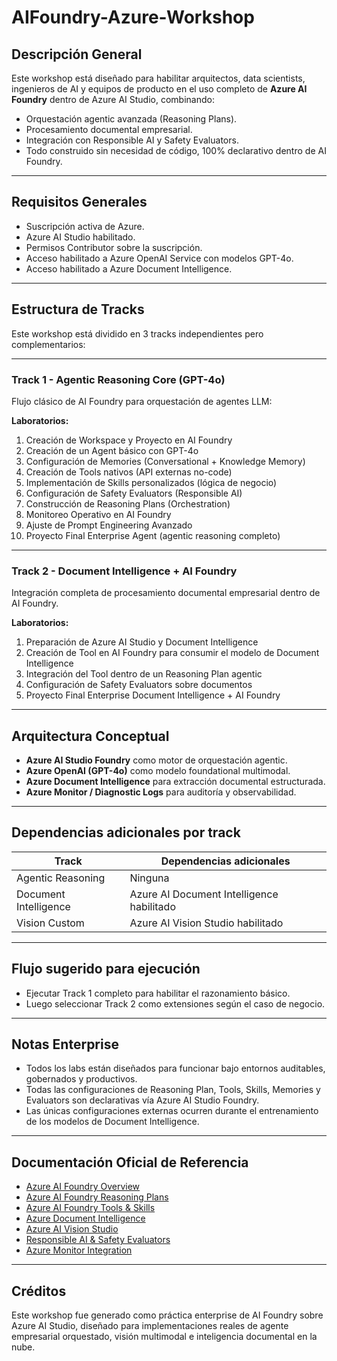 # AIFoundry-Azure-Workshop

## Descripción General

Este workshop está diseñado para habilitar arquitectos, data scientists, ingenieros de AI y equipos de producto en el uso completo de **Azure AI Foundry** dentro de Azure AI Studio, combinando:

- Orquestación agentic avanzada (Reasoning Plans).
- Procesamiento documental empresarial.
- Integración con Responsible AI y Safety Evaluators.
- Todo construido sin necesidad de código, 100% declarativo dentro de AI Foundry.

---

## Requisitos Generales

- Suscripción activa de Azure.
- Azure AI Studio habilitado.
- Permisos Contributor sobre la suscripción.
- Acceso habilitado a Azure OpenAI Service con modelos GPT-4o.
- Acceso habilitado a Azure Document Intelligence.

---

## Estructura de Tracks

Este workshop está dividido en 3 tracks independientes pero complementarios:

---

### **Track 1 - Agentic Reasoning Core (GPT-4o)**

Flujo clásico de AI Foundry para orquestación de agentes LLM:

**Laboratorios:**

1. Creación de Workspace y Proyecto en AI Foundry
2. Creación de un Agent básico con GPT-4o
3. Configuración de Memories (Conversational + Knowledge Memory)
4. Creación de Tools nativos (API externas no-code)
5. Implementación de Skills personalizados (lógica de negocio)
6. Configuración de Safety Evaluators (Responsible AI)
7. Construcción de Reasoning Plans (Orchestration)
8. Monitoreo Operativo en AI Foundry
9. Ajuste de Prompt Engineering Avanzado
10. Proyecto Final Enterprise Agent (agentic reasoning completo)

---

### **Track 2 - Document Intelligence + AI Foundry**

Integración completa de procesamiento documental empresarial dentro de AI Foundry.

**Laboratorios:**

1. Preparación de Azure AI Studio y Document Intelligence
2. Creación de Tool en AI Foundry para consumir el modelo de Document Intelligence
3. Integración del Tool dentro de un Reasoning Plan agentic
4. Configuración de Safety Evaluators sobre documentos
5. Proyecto Final Enterprise Document Intelligence + AI Foundry

---

## Arquitectura Conceptual

- **Azure AI Studio Foundry** como motor de orquestación agentic.
- **Azure OpenAI (GPT-4o)** como modelo foundational multimodal.
- **Azure Document Intelligence** para extracción documental estructurada.
- **Azure Monitor / Diagnostic Logs** para auditoría y observabilidad.

---

## Dependencias adicionales por track

| Track | Dependencias adicionales |
|-------|---------------------------|
| Agentic Reasoning | Ninguna |
| Document Intelligence | Azure AI Document Intelligence habilitado |
| Vision Custom | Azure AI Vision Studio habilitado |

---

## Flujo sugerido para ejecución

- Ejecutar Track 1 completo para habilitar el razonamiento básico.
- Luego seleccionar Track 2 como extensiones según el caso de negocio.

---

## Notas Enterprise

- Todos los labs están diseñados para funcionar bajo entornos auditables, gobernados y productivos.
- Todas las configuraciones de Reasoning Plan, Tools, Skills, Memories y Evaluators son declarativas vía Azure AI Studio Foundry.
- Las únicas configuraciones externas ocurren durante el entrenamiento de los modelos de Document Intelligence.

---

## Documentación Oficial de Referencia

- [Azure AI Foundry Overview](https://learn.microsoft.com/en-us/azure/ai-studio/foundry/overview)
- [Azure AI Foundry Reasoning Plans](https://learn.microsoft.com/en-us/azure/ai-studio/foundry/reasoning-plans)
- [Azure AI Foundry Tools & Skills](https://learn.microsoft.com/en-us/azure/ai-studio/foundry/tools-and-skills-overview)
- [Azure Document Intelligence](https://learn.microsoft.com/en-us/azure/ai-services/document-intelligence/)
- [Azure AI Vision Studio](https://learn.microsoft.com/en-us/azure/ai-studio/vision/)
- [Responsible AI & Safety Evaluators](https://learn.microsoft.com/en-us/azure/ai-studio/foundry/safety-evaluators)
- [Azure Monitor Integration](https://learn.microsoft.com/en-us/azure/ai-studio/foundry/monitor-agents)

---

## Créditos

Este workshop fue generado como práctica enterprise de AI Foundry sobre Azure AI Studio, diseñado para implementaciones reales de agente empresarial orquestado, visión multimodal e inteligencia documental en la nube.

